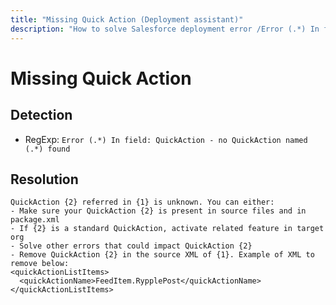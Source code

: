 ```yaml
---
title: "Missing Quick Action (Deployment assistant)"
description: "How to solve Salesforce deployment error /Error (.*) In field: QuickAction - no QuickAction named (.*) found/gm"
---
```

<!-- markdownlint-disable MD013 -->
# Missing Quick Action

## Detection

- RegExp: `Error (.*) In field: QuickAction - no QuickAction named (.*) found`

## Resolution

```shell
QuickAction {2} referred in {1} is unknown. You can either:
- Make sure your QuickAction {2} is present in source files and in package.xml
- If {2} is a standard QuickAction, activate related feature in target org
- Solve other errors that could impact QuickAction {2}
- Remove QuickAction {2} in the source XML of {1}. Example of XML to remove below:
<quickActionListItems>
  <quickActionName>FeedItem.RypplePost</quickActionName>
</quickActionListItems>
```
